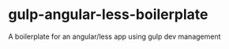 gulp-angular-less-boilerplate
=============================

A boilerplate for an angular/less app using gulp dev management
